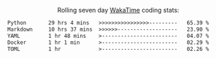 <p align="center">Rolling seven day <a href='https://wakatime.com/'> WakaTime</a> coding stats:</p>
<!--START_SECTION:waka-->

```txt
Python       29 hrs 4 mins   >>>>>>>>>>>>>>>>---------   65.39 %
Markdown     10 hrs 37 mins  >>>>>>-------------------   23.90 %
YAML         1 hr 48 mins    >------------------------   04.07 %
Docker       1 hr 1 min      >------------------------   02.29 %
TOML         1 hr            >------------------------   02.26 %
```

<!--END_SECTION:waka-->
